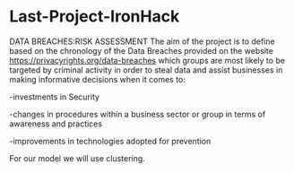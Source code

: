 # Last-Project-IronHack
DATA BREACHES:RISK ASSESSMENT
The aim of the project is to define based on the chronology of the Data Breaches provided on the website https://privacyrights.org/data-breaches which groups are most likely to be targeted by criminal activity in order to steal data and assist businesses in making informative decisions when it comes to:

-investments in Security

-changes in procedures within a business sector or group in terms of awareness and practices

-improvements in technologies adopted for prevention

For our model we will use clustering. 

